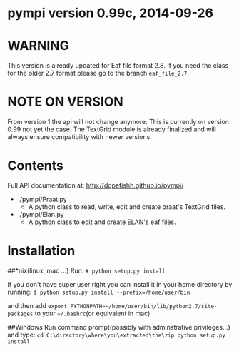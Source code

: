 # pympi version 0.99c, 2014-09-26

WARNING
=======
This version is already updated for Eaf file format 2.8. If you need the class
for the older 2.7 format please go to the branch ```eaf_file_2.7```.

NOTE ON VERSION
===============
From version 1 the api will not change anymore. This is currently on version
0.99 not yet the case. The TextGrid module is already finalized and will always
ensure compatibility with newer versions.

Contents
========
Full API documentation at: http://dopefishh.github.io/pympi/
- ./pympi/Praat.py 
    - A python class to read, write, edit and create praat's TextGrid files.
- ./pympi/Elan.py 
    - A python class to edit and create ELAN's eaf files.

Installation
============
##\*nix(linux, mac ...)
Run: `# python setup.py install`

If you don't have super user right you can install it in your home directory by
running: `$ python setup.py install --prefix=/home/user/bin`

and then add `export PYTHONPATH=~/home/user/bin/lib/python2.7/site-packages` to
your `~/.bashrc`(or equivalent in mac)

##Windows
Run command prompt(possibly with adminstrative privileges...) and type:
``cd C:\directory\where\you\extracted\the\zip
	python setup.py install``
